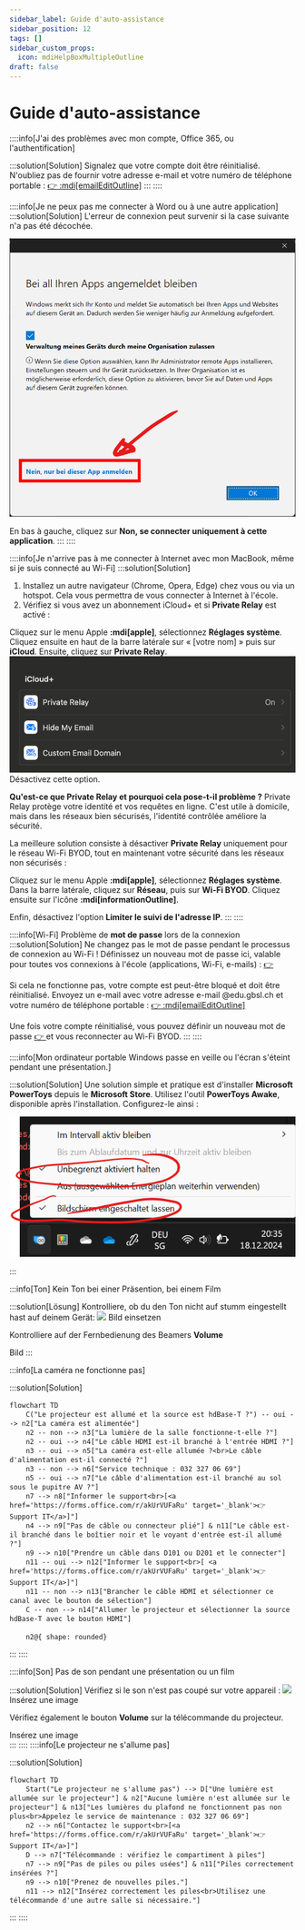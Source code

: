 ```yaml
---
sidebar_label: Guide d'auto-assistance
sidebar_position: 12
tags: []
sidebar_custom_props:
  icon: mdiHelpBoxMultipleOutline
draft: false
---
```


# Guide d'auto-assistance

<Tabs>
  <TabItem value="Mon appareil" label="Mon appareil">

::::info[J'ai des problèmes avec mon compte, Office 365, ou l'authentification]

:::solution[Solution]
Signalez que votre compte doit être réinitialisé. N'oubliez pas de fournir votre adresse e-mail et votre numéro de téléphone portable : [👉 :mdi[emailEditOutline]](mailto:soarhe.jahany@bernedu.ch?subject=Réinitialisation%20du%20compte%20élève&body=Bonjour%20M.%20Jahany,%0A%0AMerci%20de%20réinitialiser%20mon%20compte%20:%0A%0A%40edu.gbsl.ch%0A%0ATel.%2007%0A%0AMerci%20et%20cordiales%20salutations.)
:::
::::

::::info[Je ne peux pas me connecter à Word ou à une autre application]
:::solution[Solution]
L'erreur de connexion peut survenir si la case suivante n'a pas été décochée.

![--width=350px](./login-screen-o365.png)

En bas à gauche, cliquez sur __Non, se connecter uniquement à cette application__.
:::
::::

::::info[Je n'arrive pas à me connecter à Internet avec mon MacBook, même si je suis connecté au Wi-Fi]
:::solution[Solution]
1. Installez un autre navigateur (Chrome, Opera, Edge) chez vous ou via un hotspot. Cela vous permettra de vous connecter à Internet à l'école.
2. Vérifiez si vous avez un abonnement iCloud+ et si __Private Relay__ est activé :

Cliquez sur le menu Apple __:mdi[apple]__, sélectionnez __Réglages système__. Cliquez ensuite en haut de la barre latérale sur « [votre nom] » puis sur __iCloud__. Ensuite, cliquez sur __Private Relay__.
![](macprivaterelay.png)
Désactivez cette option.

**Qu'est-ce que Private Relay et pourquoi cela pose-t-il problème ?**
Private Relay protège votre identité et vos requêtes en ligne. C'est utile à domicile, mais dans les réseaux bien sécurisés, l'identité contrôlée améliore la sécurité.

La meilleure solution consiste à désactiver __Private Relay__ uniquement pour le réseau Wi-Fi BYOD, tout en maintenant votre sécurité dans les réseaux non sécurisés :

Cliquez sur le menu Apple __:mdi[apple]__, sélectionnez __Réglages système__. Dans la barre latérale, cliquez sur __Réseau__, puis sur __Wi-Fi BYOD__. Cliquez ensuite sur l'icône __:mdi[informationOutline]__.

Enfin, désactivez l'option __Limiter le suivi de l'adresse IP__.
:::
::::

::::info[Wi-Fi]
Problème de **mot de passe** lors de la connexion
:::solution[Solution]
Ne changez pas le mot de passe pendant le processus de connexion au Wi-Fi ! Définissez un nouveau mot de passe ici, valable pour toutes vos connexions à l'école (applications, Wi-Fi, e-mails) : [👉 ](https://password.edubern.ch/)

Si cela ne fonctionne pas, votre compte est peut-être bloqué et doit être réinitialisé. Envoyez un e-mail avec votre adresse e-mail @edu.gbsl.ch et votre numéro de téléphone portable : [👉 :mdi[emailEditOutline]](mailto:soarhe.jahany@bernedu.ch?subject=Réinitialisation%20du%20compte%20élève&body=Bonjour%20M.%20Jahany,%0A%0AMerci%20de%20réinitialiser%20mon%20compte%20:%0A%0A%40edu.gbsl.ch%0A%0ATel.%2007%0A%0AMerci%20et%20cordiales%20salutations.)

Une fois votre compte réinitialisé, vous pouvez définir un nouveau mot de passe [👉 ](https://password.edubern.ch/) et vous reconnecter au Wi-Fi BYOD.
:::
::::

::::info[Mon ordinateur portable Windows passe en veille ou l'écran s'éteint pendant une présentation.]

:::solution[Solution]
Une solution simple et pratique est d'installer __Microsoft PowerToys__ depuis le __Microsoft Store__. Utilisez l'outil __PowerToys Awake__, disponible après l'installation. Configurez-le ainsi :

![](PowerToysAwake.png)

:::


  </TabItem>
  <TabItem value="Installation D-Gebäude" label="Installation D-Gebäude">
:::info[Ton]
Kein Ton bei einer Präsention, bei einem Film

:::solution[Lösung]
Kontrolliere, ob du den Ton nicht auf stumm eingestellt hast auf deinem Gerät:
![](lautstärke.png)
Bild einsetzen

Kontrolliere auf der Fernbedienung des Beamers __Volume__

Bild
:::


:::info[La caméra ne fonctionne pas]

:::solution[Solution]

```mermaid
flowchart TD
    C("Le projecteur est allumé et la source est hdBase-T ?") -- oui --> n2["La caméra est alimentée"]
    n2 -- non --> n3["La lumière de la salle fonctionne-t-elle ?"]
    n2 -- oui --> n4["Le câble HDMI est-il branché à l'entrée HDMI ?"]
    n3 -- oui --> n5["La caméra est-elle allumée ?<br>Le câble d'alimentation est-il connecté ?"]
    n3 -- non --> n6["Service technique : 032 327 06 69"]
    n5 -- oui --> n7["Le câble d'alimentation est-il branché au sol sous le pupitre AV ?"]
    n7 --> n8["Informer le support<br>[<a href='https://forms.office.com/r/akUrVUFaRu' target='_blank'>👉 Support IT</a>]"]
    n4 --> n9["Pas de câble ou connecteur plié"] & n11["Le câble est-il branché dans le boîtier noir et le voyant d'entrée est-il allumé ?"]
    n9 --> n10["Prendre un câble dans D101 ou D201 et le connecter"]
    n11 -- oui --> n12["Informer le support<br>[ <a href='https://forms.office.com/r/akUrVUFaRu' target='_blank'>👉 Support IT</a>]"]
    n11 -- non --> n13["Brancher le câble HDMI et sélectionner ce canal avec le bouton de sélection"]
    C -- non --> n14["Allumer le projecteur et sélectionner la source hdBase-T avec le bouton HDMI"]

    n2@{ shape: rounded}
```
:::
::::

</TabItem>
<TabItem value="Installation Bâtiment D" label="Installation Bâtiment D">

::::info[Son]
Pas de son pendant une présentation ou un film

:::solution[Solution]
Vérifiez si le son n'est pas coupé sur votre appareil :
![](lautstärke.png)  
Insérez une image

Vérifiez également le bouton __Volume__ sur la télécommande du projecteur.  

Insérez une image  
:::
::::
::::info[Le projecteur ne s'allume pas]

:::solution[Solution]
```mermaid
flowchart TD
    Start("Le projecteur ne s'allume pas") --> D["Une lumière est allumée sur le projecteur"] & n2["Aucune lumière n'est allumée sur le projecteur"] & n13["Les lumières du plafond ne fonctionnent pas non plus<br>Appelez le service de maintenance : 032 327 06 69"]
    n2 --> n6["Contactez le support<br>[<a href='https://forms.office.com/r/akUrVUFaRu' target='_blank'>👉 Support IT</a>]"]
    D --> n7["Télécommande : vérifiez le compartiment à piles"]
    n7 --> n9["Pas de piles ou piles usées"] & n11["Piles correctement insérées ?"]
    n9 --> n10["Prenez de nouvelles piles."]
    n11 --> n12["Insérez correctement les piles<br>Utilisez une télécommande d'une autre salle si nécessaire."]
```
:::
::::

</TabItem>
</Tabs>
